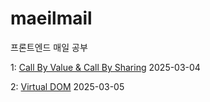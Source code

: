 # maeilmail

프론트엔드 매일 공부

1: [Call By Value & Call By Sharing](https://github.com/happy-wook-kim/maeilmail/blob/main/JS/Call%20By%20Value%20&%20Call%20By%20Sharing.md) 2025-03-04

2: [Virtual DOM](https://github.com/happy-wook-kim/maeilmail/blob/main/React/Virtual%20Dom.md) 2025-03-05
